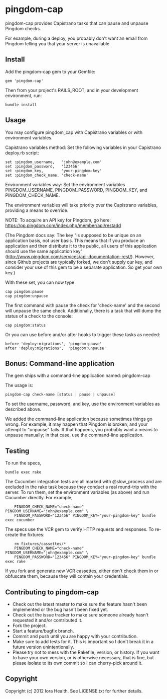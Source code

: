 # pingdom-cap

pingdom-cap provides Capistrano tasks that can pause and unpause Pingdom checks.

For example, during a deploy, you probably don't want an email from Pingdom telling
you that your server is unavailable.

## Install

Add the pingdom-cap gem to your Gemfile:

    gem 'pingdom-cap'

Then from your project's RAILS_ROOT, and in your development environment, run:

    bundle install

## Usage

You may configure pingdom_cap with Capistrano variables or with environment variables.

Capistrano variables method: Set the following variables in your Capistrano deploy.rb script:

    set :pingdom_username,   'john@example.com'
    set :pingdom_password,   '123456'
    set :pingdom_key,        'your-pingdom-key'
    set :pingdom_check_name, 'check-name'

Environment variables way: Set the environment variables PINGDOM_USERNAME, PINGDOM_PASSWORD,
PINGDOM_KEY, and PINGDOM_CHECK_NAME.

The environment variables will take priority over the Capistrano variables, providing a means
to override.

NOTE: To acquire an API key for Pingdom, go here: https://pp.pingdom.com/index.php/member/api/restadd

(The Pingdom docs say: The key "is supposed to be unique on an application basis, not user basis.
This means that if you produce an application and then distribute it to the public, all users
of this application should use the same application key" (http://www.pingdom.com/services/api-documentation-rest/).
However, since Github projects are typically forked, we don't supply our key, and consider your
use of this gem to be a separate application. So get your own key.)

With these set, you can now type

    cap pingdom:pause
    cap pingdom:unpause

The first command with pause the check for 'check-name' and the second will unpause
the same check. Additionally, there is a task that will dump the status of a check
to the console:

    cap pingdom:status

Or you can use before and/or after hooks to trigger these tasks as needed:

    before 'deploy:migrations', 'pingdom:pause'
    after 'deploy:migrations',  'pingdom:unpause'

## Bonus: Command-line application

The gem ships with a command-line application named: pingdom-cap

The usage is:

    pingdom-cap check-name [status | pause | unpause]

To set the username, password, and key, use the environment variables as described above.

We added the command-line application because sometimes things go wrong. For example, it
may happen that Pingdom is broken, and your attempt to "unpause" fails. If that happens,
you probably want a means to unpause manually; in that case, use the command-line application.

## Testing

To run the specs,

    bundle exec rake

The Cucumber integration tests are all marked with @slow_process and are excluded in the rake task because they conduct a real round-trip with the server. To run them, set the environment variables (as above) and run Cucumber directly. For example,

		PINGDOM_CHECK_NAME="check-name" PINGDOM_USERNAME="john@example.com" \
		PINGDOM_PASSWORD="123456" PINGDOM_KEY="your-pingdom-key" bundle exec cucumber

The specs use the VCR gem to verify HTTP requests and responses. To re-create the fixtures:

		rm fixtures/cassettes/*    
		PINGDOM_CHECK_NAME="check-name" PINGDOM_USERNAME="john@example.com" \
		PINGDOM_PASSWORD="123456" PINGDOM_KEY="your-pingdom-key" bundle exec rake

If you fork and generate new VCR cassettes, either don't check them in or obfuscate them,
because they will contain your credentials.

## Contributing to pingdom-cap
 
* Check out the latest master to make sure the feature hasn't been implemented or the bug hasn't been fixed yet.
* Check out the issue tracker to make sure someone already hasn't requested it and/or contributed it.
* Fork the project.
* Start a feature/bugfix branch.
* Commit and push until you are happy with your contribution.
* Make sure to add tests for it. This is important so I don't break it in a future version unintentionally.
* Please try not to mess with the Rakefile, version, or history. If you want to have your own version, or is otherwise necessary, that is fine, but please isolate to its own commit so I can cherry-pick around it.

## Copyright

Copyright (c) 2012 Iora Health. See LICENSE.txt for further details.

